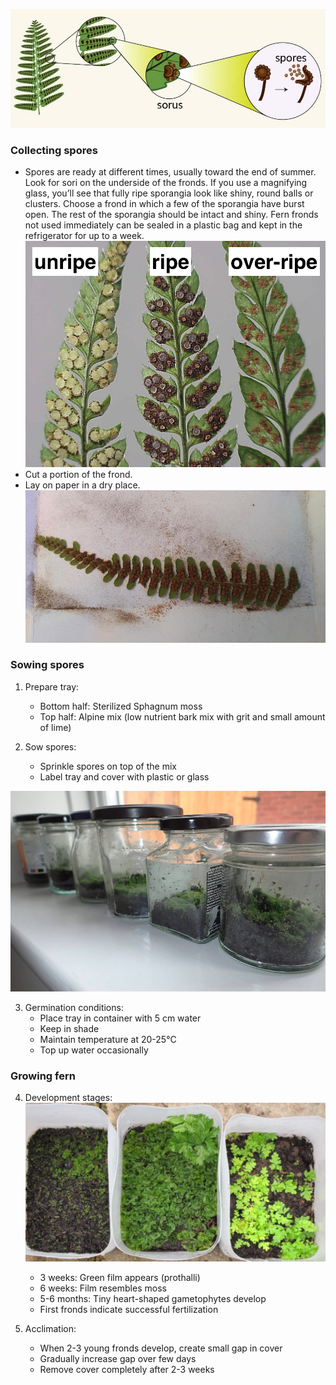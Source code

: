 ![fern  strs](images/fern_structure.jpg)
### Collecting spores
- Spores are ready at different times, usually toward the end of summer. Look for sori on the underside of the fronds. If you use a magnifying glass, you’ll see that fully ripe sporangia look like shiny, round balls or clusters. Choose a frond in which a few of the sporangia have burst open. The rest of the sporangia should be intact and shiny. Fern fronds not used immediately can be sealed in a plastic bag and kept in the refrigerator for up to a week.
![spore ripeness](images/ripe_spores.png)
- Cut a portion of the frond.
- Lay on paper in a dry place.
![on paper](images/spores_on_paper.png)

### Sowing spores

1. Prepare tray:
   - Bottom half: Sterilized Sphagnum moss
   - Top half: Alpine mix (low nutrient bark mix with grit and small amount of lime)

2. Sow spores:
   - Sprinkle spores on top of the mix
   - Label tray and cover with plastic or glass

![container](images/containers.png)

3. Germination conditions:
   - Place tray in container with 5 cm water
   - Keep in shade
   - Maintain temperature at 20-25°C
   - Top up water occasionally

### Growing fern

4. Development stages:
   ![growing](images/grow_process.jpg)
   - 3 weeks: Green film appears (prothalli)
   - 6 weeks: Film resembles moss
   - 5-6 months: Tiny heart-shaped gametophytes develop
   - First fronds indicate successful fertilization

5. Acclimation:
   - When 2-3 young fronds develop, create small gap in cover
   - Gradually increase gap over few days
   - Remove cover completely after 2-3 weeks